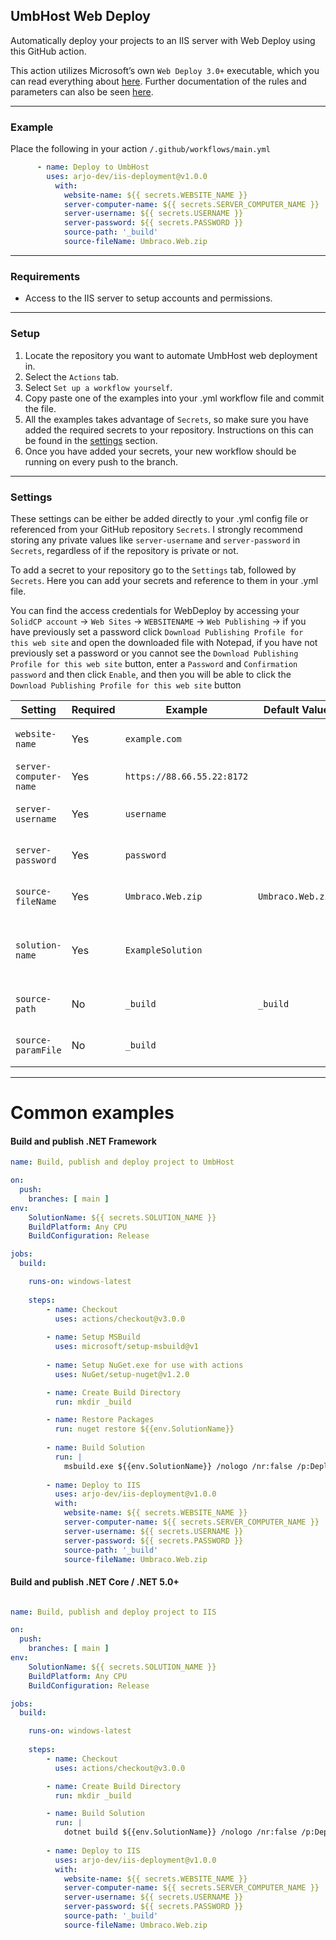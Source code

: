 ## UmbHost Web Deploy
Automatically deploy your projects to an IIS server with Web Deploy using this GitHub action. 

This action utilizes Microsoft’s own `Web Deploy 3.0+` executable, which you can read everything about [here](https://docs.microsoft.com/en-us/aspnet/web-forms/overview/deployment/web-deployment-in-the-enterprise/deploying-web-packages). Further documentation of the rules and parameters can also be seen [here](https://docs.microsoft.com/en-us/previous-versions/windows/it-pro/windows-server-2008-r2-and-2008/dd568992(v=ws.10)).

---

### Example
Place the following in your action `/.github/workflows/main.yml`
```yml
      - name: Deploy to UmbHost
        uses: arjo-dev/iis-deployment@v1.0.0
          with:
            website-name: ${{ secrets.WEBSITE_NAME }}
            server-computer-name: ${{ secrets.SERVER_COMPUTER_NAME }}
            server-username: ${{ secrets.USERNAME }}
            server-password: ${{ secrets.PASSWORD }}
            source-path: '_build'
            source-fileName: Umbraco.Web.zip
```

---

### Requirements
- Access to the IIS server to setup accounts and permissions.

---

### Setup
1. Locate the repository you want to automate UmbHost web deployment in.
2. Select the `Actions` tab.
3. Select `Set up a workflow yourself`.
4. Copy paste one of the examples into your .yml workflow file and commit the file.
5. All the examples takes advantage of `Secrets`, so make sure you have added the required secrets to your repository. Instructions on this can be found in the [settings](#settings) section.
6. Once you have added your secrets, your new workflow should be running on every push to the branch.

---

### Settings
These settings can be either be added directly to your .yml config file or referenced from your GitHub repository `Secrets`. I strongly recommend storing any private values like `server-username` and `server-password` in `Secrets`, regardless of if the repository is private or not.

To add a secret to your repository go to the `Settings` tab, followed by `Secrets`. Here you can add your secrets and reference to them in your .yml file.

You can find the access credentials for WebDeploy by accessing your `SolidCP account` -> `Web Sites` -> `WEBSITENAME` -> `Web Publishing` -> if you have previously set a password click `Download Publishing Profile for this web site` and open the downloaded file with Notepad, if you have not previously set a password or you cannot see the `Download Publishing Profile for this web site` button, enter a `Password` and `Confirmation password` and then click `Enable`, and then you will be able to click the `Download Publishing Profile for this web site` button

| Setting | Required | Example | Default Value | Description |
|-|-|-|-|-|
| `website-name`          | Yes | `example.com` | | Website name (the name of the site in IIS) |
| `server-computer-name`  | Yes | `https://88.66.55.22:8172` | | Computer name, including the port|
| `server-username`       | Yes | `username`        | | Your Web Publishing username |
| `server-password`       | Yes | `password`        | | Your Web Publishing password |
| `source-fileName`       | Yes | `Umbraco.Web.zip`        | `Umbraco.Web.zip` | The location of the SetParameters.xml file |
| `solution-name`       | Yes | `ExampleSolution`        |  | The name of the .NET solution containing the Umbraco project to be deployed |
| `source-path`       | No | `_build`        | `_build`  | The source directory for payload |
| `source-paramFile`       | No | `_build`        |  | The location of the SetParameters.xml file |
---

# Common examples
#### Build and publish .NET Framework

```yml
name: Build, publish and deploy project to UmbHost

on:
  push:
    branches: [ main ]
env:
    SolutionName: ${{ secrets.SOLUTION_NAME }}
    BuildPlatform: Any CPU
    BuildConfiguration: Release

jobs:
  build:

    runs-on: windows-latest
    
    steps:
        - name: Checkout
          uses: actions/checkout@v3.0.0
    
        - name: Setup MSBuild
          uses: microsoft/setup-msbuild@v1
          
        - name: Setup NuGet.exe for use with actions
          uses: NuGet/setup-nuget@v1.2.0

        - name: Create Build Directory
          run: mkdir _build

        - name: Restore Packages
          run: nuget restore ${{env.SolutionName}}
      
        - name: Build Solution
          run: | 
            msbuild.exe ${{env.SolutionName}} /nologo /nr:false /p:DeployOnBuild=true /p:DeployDefaultTarget=WebPublish /p:WebPublishMethod=Package /p:PackageAsSingleFile=true /p:DeleteExistingFiles=True /p:SkipInvalidConfigurations=true /p:IncludeSetAclProviderOnDestination=False /p:AutoParameterizationWebConfigConnectionStrings=False /p:platform="${{env.BuildPlatform}}" /p:configuration="${{env.BuildConfiguration}}" /p:PackageLocation="../_build"
            
        - name: Deploy to IIS
          uses: arjo-dev/iis-deployment@v1.0.0
          with:
            website-name: ${{ secrets.WEBSITE_NAME }}
            server-computer-name: ${{ secrets.SERVER_COMPUTER_NAME }}
            server-username: ${{ secrets.USERNAME }}
            server-password: ${{ secrets.PASSWORD }}
            source-path: '_build'
            source-fileName: Umbraco.Web.zip

```

#### Build and publish .NET Core / .NET 5.0+

```yml

name: Build, publish and deploy project to IIS

on:
  push:
    branches: [ main ]
env:
    SolutionName: ${{ secrets.SOLUTION_NAME }}
    BuildPlatform: Any CPU
    BuildConfiguration: Release

jobs:
  build:

    runs-on: windows-latest
    
    steps:
        - name: Checkout
          uses: actions/checkout@v3.0.0

        - name: Create Build Directory
          run: mkdir _build

        - name: Build Solution
          run: | 
            dotnet build ${{env.SolutionName}} /nologo /nr:false /p:DeployOnBuild=true /p:DeployDefaultTarget=WebPublish /p:WebPublishMethod=Package /p:PackageAsSingleFile=true /p:DeleteExistingFiles=True /p:SkipInvalidConfigurations=true /p:IncludeSetAclProviderOnDestination=False /p:AutoParameterizationWebConfigConnectionStrings=False /p:platform="${{env.BuildPlatform}}" /p:configuration="${{env.BuildConfiguration}}" /p:PackageLocation="../_build"
            
        - name: Deploy to IIS
          uses: arjo-dev/iis-deployment@v1.0.0
          with:
            website-name: ${{ secrets.WEBSITE_NAME }}
            server-computer-name: ${{ secrets.SERVER_COMPUTER_NAME }}
            server-username: ${{ secrets.USERNAME }}
            server-password: ${{ secrets.PASSWORD }}
            source-path: '_build'
            source-fileName: Umbraco.Web.zip
```
